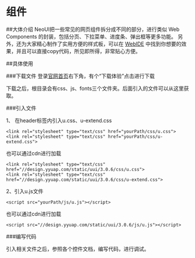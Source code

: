 # 组件

##大体介绍
NeoUI把一些常见的网页组件拆分成不同的部分，进行类似 Web Components 的封装，包括分页、下拉菜单、进度条、弹出框等更多功能。
另外，还为大家精心制作了实用方便的样式板，可以在 [WebIDE](http://design.yyuap.com/dist/pages/webIDE/index.html#/demos/ui/dialog/message) 中找到你想要的效果，并且可以直接copy代码，所见即所得，非常贴心方便。

##具体使用

###下载文件
登录[官网首页](http://design.yyuap.com/)右下角，有个“下载体验”点击进行下载

下载之后，根目录会有css、js、fonts三个文件夹。后面引入的文件可以从这里获取。

###引入文件

1、 在header标签内引入u.css、u-extend.css

	<link rel="stylesheet" type="text/css" href="yourPath/css/u.css">
	<link rel="stylesheet" type="text/css" href="yourPath/css/u-extend.css">
也可以通过cdn进行加载

	<link rel="stylesheet" type="text/css" href="//design.yyuap.com/static/uui/3.0.6/css/u.css">
	<link rel="stylesheet" type="text/css" href="//design.yyuap.com/static/uui/3.0.6/css/u-extend.css">

2、引入u.js文件

	<script src="yourPath/js/u.js"></script>
也可以通过cdn进行加载

	<script src="//design.yyuap.com/static/uui/3.0.6/js/u.js"></script>

###编写代码

引入相关文件之后，参照各个控件文档，编写代码，进行调试。